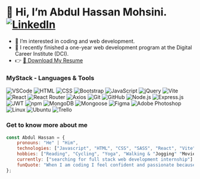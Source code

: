 # 👋 Hi, I’m Abdul Hassan Mohsini. [![LinkedIn](https://img.shields.io/badge/Connect_in-LinkedIn-gray?style=flat&logo=linkedin&logoColor=white)](https://www.linkedin.com/in/abdul-hassan)
  
- 👀 I’m interested in coding and web development.
- 🌱 I recently finished a one-year web development program at the Digital Career Institute (DCI).
- :point_right: [📄 Download My Resume](https://drive.google.com/uc?export=download&id=1bO-UPeEzt4HrurXC5xmoBbO6jThELOoL)




### MyStack - Languages & Tools

![VSCode](https://img.shields.io/badge/Editor-VSCode-blue?logo=visualstudiocode&logoColor=white) ![HTML](https://img.shields.io/badge/Language-HTML-orange?logo=html5&logoColor=white) ![CSS](https://img.shields.io/badge/Language-CSS-blue?logo=css3&logoColor=white) ![Bootstrap](https://img.shields.io/badge/Framework-Bootstrap-563D7C?logo=bootstrap&logoColor=white) ![JavaScript](https://img.shields.io/badge/Language-JavaScript-yellow?logo=javascript&logoColor=black) ![jQuery](https://img.shields.io/badge/Library-jQuery-0769AD?logo=jquery&logoColor=white) ![Vite](https://img.shields.io/badge/Tooling-Vite-646CFF?logo=vite&logoColor=white) ![React](https://img.shields.io/badge/Framework-React-61DAFB?logo=react&logoColor=black) ![React Router](https://img.shields.io/badge/Library-React_Router-CA4245?logo=reactrouter&logoColor=white) ![Axios](https://img.shields.io/badge/Library-Axios-5A29E4?logo=axios&logoColor=white) ![Git](https://img.shields.io/badge/Version_Control-Git-F05032?logo=git&logoColor=white) ![GitHub](https://img.shields.io/badge/Version_Control-GitHub-181717?logo=github&logoColor=white) ![Node.js](https://img.shields.io/badge/Runtime-Node.js-339933?logo=nodedotjs&logoColor=white) ![Express.js](https://img.shields.io/badge/Framework-Express.js-000000?logo=express&logoColor=white) ![JWT](https://img.shields.io/badge/Authentication-JWT-000000?logo=jsonwebtokens&logoColor=white) ![npm](https://img.shields.io/badge/Package_Manager-npm-CB3837?logo=npm&logoColor=white) ![MongoDB](https://img.shields.io/badge/Database-MongoDB-47A248?logo=mongodb&logoColor=white) ![Mongoose](https://img.shields.io/badge/ODM-Mongoose-880000?logo=mongoose&logoColor=white) ![Figma](https://img.shields.io/badge/Design-Figma-F24E1E?logo=figma&logoColor=white) ![Adobe Photoshop](https://img.shields.io/badge/Design-Adobe%20Photoshop-31A8FF?logo=adobephotoshop&logoColor=white) ![Linux](https://img.shields.io/badge/OS-Linux-FCC624?logo=linux&logoColor=black) ![Ubuntu](https://img.shields.io/badge/OS-Ubuntu-E95420?logo=ubuntu&logoColor=white) ![Trello](https://img.shields.io/badge/Tool-Trello-0052CC?logo=trello&logoColor=white)
 

###  Get to know more about me
```javaScript
const Abdul Hassan = {
    pronouns: "He" | "Him",
    technologies: ["Javascript", "HTML", "CSS", "SASS", "React", "Vite", "Express"],
    hobbies: ["Reading", "Cycling", "Yoga", "Walking & "Jogging" "Movies"],
    currently: ["searching for full stack web development internship"]
    funQuote: "When I am coding I feel confident and passionate because I know, today I am better than yesterday."
};


